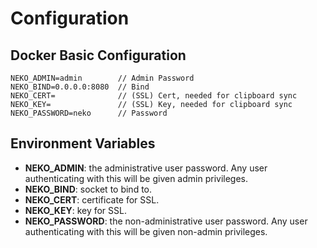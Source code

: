 # Configuration

## Docker Basic Configuration

```
NEKO_ADMIN=admin        // Admin Password
NEKO_BIND=0.0.0.0:8080  // Bind
NEKO_CERT=              // (SSL) Cert, needed for clipboard sync
NEKO_KEY=               // (SSL) Key, needed for clipboard sync
NEKO_PASSWORD=neko      // Password
```

## Environment Variables

* **NEKO_ADMIN**:  the administrative user password. Any user authenticating with this will be given admin privileges.
* **NEKO_BIND**:  socket to bind to.
* **NEKO_CERT**:  certificate for SSL.
* **NEKO_KEY**:  key for SSL.
* **NEKO_PASSWORD**:  the non-administrative user password. Any user authenticating with this will be given non-admin privileges.
